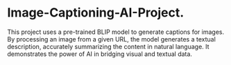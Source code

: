 # Image-Captioning-AI-Project.
This project uses a pre-trained BLIP model to generate captions for images. By processing an image from a given URL, the model generates a textual description, accurately summarizing the content in natural language. It demonstrates the power of AI in bridging visual and textual data.
